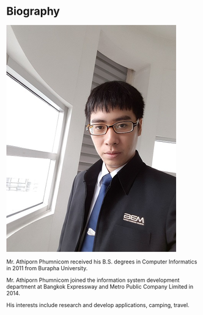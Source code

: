 # Biography

![Profile Image](/214737.jpg)

Mr. Athiporn Phumnicom received his B.S. degrees in Computer Informatics in 2011 from Burapha University.

Mr. Athiporn Phumnicom joined the information system development department at Bangkok Expressway and Metro Public Company Limited in 2014.

His interests include research and develop applications, camping, travel.